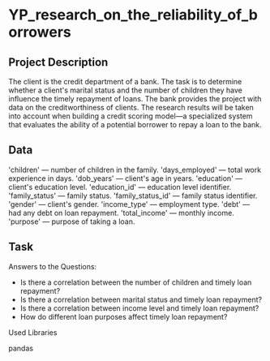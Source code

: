 # YP_research_on_the_reliability_of_borrowers

## Project Description
The client is the credit department of a bank. The task is to determine whether a client's marital status and the number of children they have influence the timely repayment of loans. The bank provides the project with data on the creditworthiness of clients.
The research results will be taken into account when building a credit scoring model—a specialized system that evaluates the ability of a potential borrower to repay a loan to the bank.

## Data

'children' — number of children in the family.
'days_employed' — total work experience in days.
'dob_years' — client's age in years.
'education' — client's education level.
'education_id' — education level identifier.
'family_status' — family status.
'family_status_id' — family status identifier.
'gender' — client's gender.
'income_type' — employment type.
'debt' — had any debt on loan repayment.
'total_income' — monthly income.
'purpose' — purpose of taking a loan.

## Task

Answers to the Questions:

- Is there a correlation between the number of children and timely loan repayment?
- Is there a correlation between marital status and timely loan repayment?
- Is there a correlation between income level and timely loan repayment?
- How do different loan purposes affect timely loan repayment?

Used Libraries

pandas
